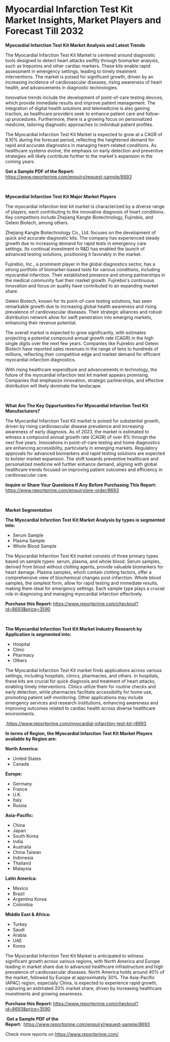 <p><h1>Myocardial Infarction Test Kit Market Insights, Market Players and Forecast Till 2032</h1></p><p><strong>Myocardial Infarction Test Kit Market Analysis and Latest Trends</strong></p>
<p><p>The Myocardial Infarction Test Kit Market is centered around diagnostic tools designed to detect heart attacks swiftly through biomarker analysis, such as troponins and other cardiac markers. These kits enable rapid assessment in emergency settings, leading to timely treatment interventions. The market is poised for significant growth, driven by an increasing incidence of cardiovascular diseases, rising awareness of heart health, and advancements in diagnostic technologies.</p><p>Innovative trends include the development of point-of-care testing devices, which provide immediate results and improve patient management. The integration of digital health solutions and telemedicine is also gaining traction, as healthcare providers seek to enhance patient care and follow-up procedures. Furthermore, there is a growing focus on personalized medicine, tailoring diagnostic approaches to individual patient profiles.</p><p>The Myocardial Infarction Test Kit Market is expected to grow at a CAGR of 8.10% during the forecast period, reflecting the heightened demand for rapid and accurate diagnostics in managing heart-related conditions. As healthcare systems evolve, the emphasis on early detection and preventive strategies will likely contribute further to the market's expansion in the coming years.</p></p>
<p><strong>Get a Sample PDF of the Report:&nbsp;</strong> <a href="https://www.reportprime.com/enquiry/request-sample/8693?utm_campaign=1932&utm_medium=2&utm_source=Github&utm_content=ia&utm_term=20032025&utm_id=myocardial-infarction-test-kit">https://www.reportprime.com/enquiry/request-sample/8693</a></p>
<p>&nbsp;</p>
<p><strong>Myocardial Infarction Test Kit Major Market Players</strong></p>
<p><p>The myocardial infarction test kit market is characterized by a diverse range of players, each contributing to the innovative diagnosis of heart conditions. Key competitors include Zhejiang Kangte Biotechnology, Fujirebio, and Getein Biotech, among others.</p><p>Zhejiang Kangte Biotechnology Co., Ltd. focuses on the development of quick and accurate diagnostic kits. The company has experienced steady growth due to increasing demand for rapid tests in emergency care settings. Its continual investment in R&D has enabled the launch of advanced testing solutions, positioning it favorably in the market.</p><p>Fujirebio, Inc., a prominent player in the global diagnostics sector, has a strong portfolio of biomarker-based tests for various conditions, including myocardial infarction. Their established presence and strong partnerships in the medical community fuel their market growth. Fujirebio's continuous innovation and focus on quality have contributed to an expanding market share.</p><p>Getein Biotech, known for its point-of-care testing solutions, has seen remarkable growth due to increasing global health awareness and rising prevalence of cardiovascular diseases. Their strategic alliances and robust distribution network allow for swift penetration into emerging markets, enhancing their revenue potential.</p><p>The overall market is expected to grow significantly, with estimates projecting a potential compound annual growth rate (CAGR) in the high single digits over the next few years. Companies like Fujirebio and Getein Biotech have reported sales revenues in the range of tens to hundreds of millions, reflecting their competitive edge and market demand for efficient myocardial infarction diagnostics.</p><p>With rising healthcare expenditure and advancements in technology, the future of the myocardial infarction test kit market appears promising. Companies that emphasize innovation, strategic partnerships, and effective distribution will likely dominate the landscape.</p></p>
<p>&nbsp;</p>
<p><strong>What Are The Key Opportunities For Myocardial Infarction Test Kit Manufacturers?</strong></p>
<p><p>The Myocardial Infarction Test Kit market is poised for substantial growth, driven by rising cardiovascular disease prevalence and increasing awareness of early diagnosis. As of 2023, the market is estimated to witness a compound annual growth rate (CAGR) of over 8% through the next five years. Innovations in point-of-care testing and home diagnostics are enhancing accessibility, particularly in emerging markets. Regulatory approvals for advanced biomarkers and rapid testing solutions are expected to bolster market expansion. The shift towards preventive healthcare and personalized medicine will further enhance demand, aligning with global healthcare trends focused on improving patient outcomes and efficiency in cardiovascular care.</p></p>
<p><strong>Inquire or Share Your Questions If Any Before Purchasing This Report:</strong> <a href="https://www.reportprime.com/enquiry/pre-order/8693?utm_campaign=1932&utm_medium=2&utm_source=Github&utm_content=ia&utm_term=20032025&utm_id=myocardial-infarction-test-kit">https://www.reportprime.com/enquiry/pre-order/8693</a></p>
<p>&nbsp;</p>
<p><strong>Market Segmentation</strong></p>
<p><strong>The Myocardial Infarction Test Kit Market Analysis by types is segmented into:</strong></p>
<p><ul><li>Serum Sample</li><li>Plasma Sample</li><li>Whole Blood Sample</li></ul></p>
<p><p>The Myocardial Infarction Test Kit market consists of three primary types based on sample types: serum, plasma, and whole blood. Serum samples, derived from blood without clotting agents, provide valuable biomarkers for heart damage. Plasma samples, which contain clotting factors, offer a comprehensive view of biochemical changes post-infarction. Whole blood samples, the simplest form, allow for rapid testing and immediate results, making them ideal for emergency settings. Each sample type plays a crucial role in diagnosing and managing myocardial infarction effectively.</p></p>
<p><strong>Purchase this Report:&nbsp;</strong><a href="https://www.reportprime.com/checkout?id=8693&price=3590&utm_campaign=1932&utm_medium=2&utm_source=Github&utm_content=ia&utm_term=20032025&utm_id=myocardial-infarction-test-kit">https://www.reportprime.com/checkout?id=8693&price=3590</a></p>
<p>&nbsp;</p>
<p><strong>The Myocardial Infarction Test Kit Market Industry Research by Application is segmented into:</strong></p>
<p><ul><li>Hospital</li><li>Clinic</li><li>Pharmacy</li><li>Others</li></ul></p>
<p><p>The Myocardial Infarction Test Kit market finds applications across various settings, including hospitals, clinics, pharmacies, and others. In hospitals, these kits are crucial for quick diagnosis and treatment of heart attacks, enabling timely interventions. Clinics utilize them for routine checks and early detection, while pharmacies facilitate accessibility for home use, promoting patient self-monitoring. Other applications may include emergency services and research institutions, enhancing awareness and improving outcomes related to cardiac health across diverse healthcare environments.</p></p>
<p><a href="https://www.reportprime.com/myocardial-infarction-test-kit-r8693?utm_campaign=1932&utm_medium=2&utm_source=Github&utm_content=ia&utm_term=20032025&utm_id=myocardial-infarction-test-kit">&nbsp;https://www.reportprime.com/myocardial-infarction-test-kit-r8693</a></p>
<p><strong>In terms of Region, the Myocardial Infarction Test Kit Market Players available by Region are:</strong></p>
<p>
    <p> <strong> North America: </strong>
        <ul>
            <li>United States</li>
            <li>Canada</li>
        </ul>
        </p> 
    <p> <strong> Europe: </strong>
        <ul>
            <li>Germany</li>
            <li>France</li>
            <li>U.K.</li>
            <li>Italy</li>
            <li>Russia</li>
        </ul>
        </p> 
    <p> <strong> Asia-Pacific: </strong>
        <ul>
            <li>China</li>
            <li>Japan</li>
            <li>South Korea</li>
            <li>India</li>
            <li>Australia</li>
            <li>China Taiwan</li>
            <li>Indonesia</li>
            <li>Thailand</li>
            <li>Malaysia</li>
        </ul>
        </p> 
    <p> <strong> Latin America: </strong>
        <ul>
            <li>Mexico</li>
            <li>Brazil</li>
            <li>Argentina Korea</li>
            <li>Colombia</li>
        </ul>
        </p> 
    <p> <strong> Middle East & Africa: </strong>
        <ul>
            <li>Turkey</li>
            <li>Saudi</li>
            <li>Arabia</li>
            <li>UAE</li>
            <li>Korea</li>
        </ul>
    </p>
    </p>
<p><p>The Myocardial Infarction Test Kit Market is anticipated to witness significant growth across various regions, with North America and Europe leading in market share due to advanced healthcare infrastructure and high prevalence of cardiovascular diseases. North America holds around 40% of the market, followed by Europe at approximately 30%. The Asia-Pacific (APAC) region, especially China, is expected to experience rapid growth, capturing an estimated 20% market share, driven by increasing healthcare investments and growing awareness.</p></p>
<p><strong>Purchase this Report: </strong><a href="https://www.reportprime.com/checkout?id=8693&price=3590&utm_campaign=1932&utm_medium=2&utm_source=Github&utm_content=ia&utm_term=20032025&utm_id=myocardial-infarction-test-kit">https://www.reportprime.com/checkout?id=8693&price=3590</a></p>
<p>&nbsp;<strong>Get a Sample PDF of the Report:&nbsp;&nbsp;</strong><a href="https://www.reportprime.com/enquiry/request-sample/8693?utm_campaign=1932&utm_medium=2&utm_source=Github&utm_content=ia&utm_term=20032025&utm_id=myocardial-infarction-test-kit">https://www.reportprime.com/enquiry/request-sample/8693</a></p>
<p><strong></strong></p>
<p>Check more reports on <a href="https://www.reportprime.com/?utm_campaign=1932&utm_medium=2&utm_source=Github&utm_content=ia&utm_term=20032025&utm_id=myocardial-infarction-test-kit">https://www.reportprime.com/</a></p>
